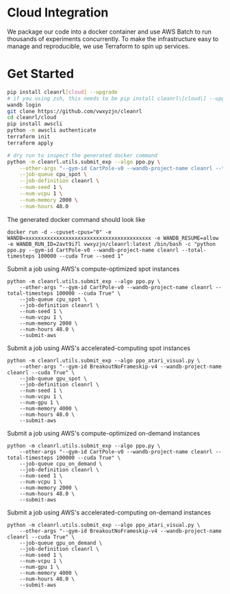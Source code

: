 # Cloud Integration

We package our code into a docker container and use AWS Batch to
run thousands of experiments concurrently. To make the infrastructure
easy to manage and reproducible, we use Terraform to spin up services.

# Get Started

```bash
pip install cleanrl[cloud] --upgrade
# if you using zsh, this needs to be pip install cleanrl\[cloud\] --upgrade
wandb login
git clone https://github.com/vwxyzjn/cleanrl
cd cleanrl/cloud
pip install awscli
python -m awscli authenticate
terraform init
terraform apply

# dry run to inspect the generated docker command
python -m cleanrl.utils.submit_exp --algo ppo.py \
    --other-args "--gym-id CartPole-v0 --wandb-project-name cleanrl --total-timesteps 100000 --cuda True" \
    --job-queue cpu_spot \
    --job-definition cleanrl \
    --num-seed 1 \
    --num-vcpu 1 \
    --num-memory 2000 \
    --num-hours 48.0
```
The generated docker command should look like
```
docker run -d --cpuset-cpus="0" -e WANDB=xxxxxxxxxxxxxxxxxxxxxxxxxxxxxxxxxxxxxxxxx -e WANDB_RESUME=allow -e WANDB_RUN_ID=2avt9i7l vwxyzjn/cleanrl:latest /bin/bash -c "python ppo.py --gym-id CartPole-v0 --wandb-project-name cleanrl --total-timesteps 100000 --cuda True --seed 1"
```

Submit a job using AWS's compute-optimized spot instances 
```
python -m cleanrl.utils.submit_exp --algo ppo.py \
    --other-args "--gym-id CartPole-v0 --wandb-project-name cleanrl --total-timesteps 100000 --cuda True" \
    --job-queue cpu_spot \
    --job-definition cleanrl \
    --num-seed 1 \
    --num-vcpu 1 \
    --num-memory 2000 \
    --num-hours 48.0 \
    --submit-aws
```

Submit a job using AWS's accelerated-computing spot instances 
```
python -m cleanrl.utils.submit_exp --algo ppo_atari_visual.py \
    --other-args "--gym-id BreakoutNoFrameskip-v4 --wandb-project-name cleanrl --cuda True" \
    --job-queue gpu_spot \
    --job-definition cleanrl \
    --num-seed 1 \
    --num-vcpu 1 \
    --num-gpu 1 \
    --num-memory 4000 \
    --num-hours 48.0 \
    --submit-aws
```

Submit a job using AWS's compute-optimized on-demand instances 
```
python -m cleanrl.utils.submit_exp --algo ppo.py \
    --other-args "--gym-id CartPole-v0 --wandb-project-name cleanrl --total-timesteps 100000 --cuda True" \
    --job-queue cpu_on_demand \
    --job-definition cleanrl \
    --num-seed 1 \
    --num-vcpu 1 \
    --num-memory 2000 \
    --num-hours 48.0 \
    --submit-aws
```

Submit a job using AWS's accelerated-computing on-demand instances 
```
python -m cleanrl.utils.submit_exp --algo ppo_atari_visual.py \
    --other-args "--gym-id BreakoutNoFrameskip-v4 --wandb-project-name cleanrl --cuda True" \
    --job-queue gpu_on_demand \
    --job-definition cleanrl \
    --num-seed 1 \
    --num-vcpu 1 \
    --num-gpu 1 \
    --num-memory 4000 \
    --num-hours 48.0 \
    --submit-aws
```
